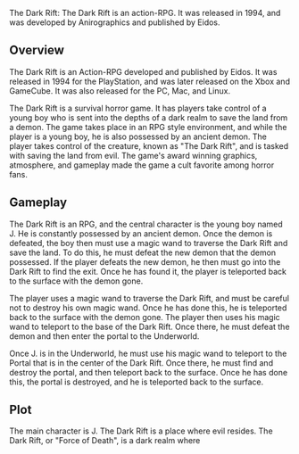 The Dark Rift: The Dark Rift is an action-RPG. It was released in 1994, and was developed by Anirographics and published by Eidos.

## Overview

The Dark Rift is an Action-RPG developed and published by Eidos. It was released in 1994 for the PlayStation, and was later released on the Xbox and GameCube. It was also released for the PC, Mac, and Linux.

The Dark Rift is a survival horror game. It has players take control of a young boy who is sent into the depths of a dark realm to save the land from a demon. The game takes place in an RPG style environment, and while the player is a young boy, he is also possessed by an ancient demon. The player takes control of the creature, known as "The Dark Rift", and is tasked with saving the land from evil. The game's award winning graphics, atmosphere, and gameplay made the game a cult favorite among horror fans.

## Gameplay

The Dark Rift is an RPG, and the central character is the young boy named J. He is constantly possessed by an ancient demon. Once the demon is defeated, the boy then must use a magic wand to traverse the Dark Rift and save the land. To do this, he must defeat the new demon that the demon possessed. If the player defeats the new demon, he then must go into the Dark Rift to find the exit. Once he has found it, the player is teleported back to the surface with the demon gone.

The player uses a magic wand to traverse the Dark Rift, and must be careful not to destroy his own magic wand. Once he has done this, he is teleported back to the surface with the demon gone. The player then uses his magic wand to teleport to the base of the Dark Rift. Once there, he must defeat the demon and then enter the portal to the Underworld.

Once J. is in the Underworld, he must use his magic wand to teleport to the Portal that is in the center of the Dark Rift. Once there, he must find and destroy the portal, and then teleport back to the surface. Once he has done this, the portal is destroyed, and he is teleported back to the surface.

## Plot

The main character is J. The Dark Rift is a place where evil resides. The Dark Rift, or "Force of Death", is a dark realm where